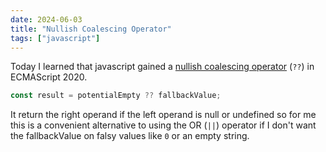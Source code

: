 ```yaml
---
date: 2024-06-03
title: "Nullish Coalescing Operator"
tags: ["javascript"]
---
```



Today I learned that javascript gained a [nullish coalescing operator](https://developer.mozilla.org/en-US/docs/Web/JavaScript/Reference/Operators/Nullish_coalescing) (`??`) in ECMAScript 2020.

```js
const result = potentialEmpty ?? fallbackValue;
```

It return the right operand if the left operand is null or undefined so for me this is a convenient alternative to using the OR (`||`) operator if I don't want the fallbackValue on falsy values like `0` or an empty string.
